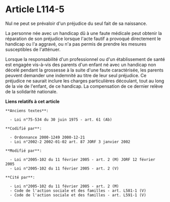# Article L114-5

Nul ne peut se prévaloir d'un préjudice du seul fait de sa naissance.

La personne née avec un handicap dû à une faute médicale peut obtenir la réparation de son préjudice lorsque l'acte fautif a
provoqué directement le handicap ou l'a aggravé, ou n'a pas permis de prendre les mesures susceptibles de l'atténuer.

Lorsque la responsabilité d'un professionnel ou d'un établissement de santé est engagée vis-à-vis des parents d'un enfant né
avec un handicap non décelé pendant la grossesse à la suite d'une faute caractérisée, les parents peuvent demander une
indemnité au titre de leur seul préjudice. Ce préjudice ne saurait inclure les charges particulières découlant, tout au long
de la vie de l'enfant, de ce handicap. La compensation de ce dernier relève de la solidarité nationale.

**Liens relatifs à cet article**

	**Anciens textes**:

	  - Loi n°75-534 du 30 juin 1975 - art. 61 (Ab)

	**Codifié par**:

	  - Ordonnance 2000-1249 2000-12-21
	  - Loi n°2002-2 2002-01-02 art. 87 JORF 3 janvier 2002

	**Modifié par**:

	  - Loi n°2005-102 du 11 février 2005 - art. 2 (M) JORF 12 février 2005
	  - Loi n°2005-102 du 11 février 2005 - art. 2 (V)

	**Cité par**:

	  - Loi n°2005-102 du 11 février 2005 - art. 2 (M)
	  - Code de l'action sociale et des familles - art. L581-1 (V)
	  - Code de l'action sociale et des familles - art. L591-1 (V)
